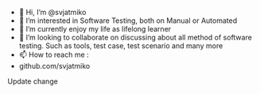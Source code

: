 - 👋 Hi, I’m @svjatmiko
- 👀 I’m interested in Software Testing, both on Manual or Automated
- 🌱 I’m currently enjoy  my life as lifelong learner
- 💞️ I’m looking to collaborate on discussing about all method of software testing. Such as tools, test case, test scenario and many more
- 📫 How to reach me : 
- github.com/svjatmiko

<!---
svjatmiko/svjatmiko is a ✨ special ✨ repository because its `README.md` (this file) appears on your GitHub profile.
You can click the Preview link to take a look at your changes.
--->
 Update change
